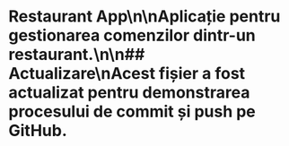 # Restaurant App\n\nAplicație pentru gestionarea comenzilor dintr-un restaurant.\n\n## Actualizare\nAcest fișier a fost actualizat pentru demonstrarea procesului de commit și push pe GitHub.

